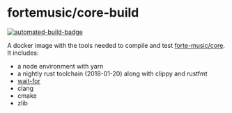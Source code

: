 fortemusic/core-build
=====================

[![automated-build-badge]][docker-hub]

A docker image with the tools needed to compile and test [forte-music/core]. It
includes:

* a node environment with yarn
* a nightly rust toolchain (2018-01-20) along with clippy and rustfmt
* [wait-for]
* clang
* cmake
* zlib

[forte-music/core]: https://github.com/forte-music/core
[wait-for]: https://github.com/eficode/wait-for

[automated-build-badge]: https://img.shields.io/docker/automated/fortemusic/core-build.svg
[docker-hub]: https://hub.docker.com/r/fortemusic/core-build/
